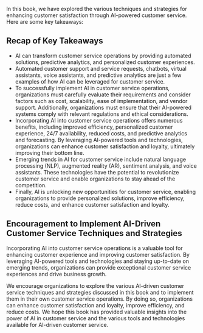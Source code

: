 
In this book, we have explored the various techniques and strategies for enhancing customer satisfaction through AI-powered customer service. Here are some key takeaways:

Recap of Key Takeaways
----------------------

* AI can transform customer service operations by providing automated solutions, predictive analytics, and personalized customer experiences.
* Automated customer support and service requests, chatbots, virtual assistants, voice assistants, and predictive analytics are just a few examples of how AI can be leveraged for customer service.
* To successfully implement AI in customer service operations, organizations must carefully evaluate their requirements and consider factors such as cost, scalability, ease of implementation, and vendor support. Additionally, organizations must ensure that their AI-powered systems comply with relevant regulations and ethical considerations.
* Incorporating AI into customer service operations offers numerous benefits, including improved efficiency, personalized customer experience, 24/7 availability, reduced costs, and predictive analytics and forecasting. By leveraging AI-powered tools and technologies, organizations can enhance customer satisfaction and loyalty, ultimately improving their bottom line.
* Emerging trends in AI for customer service include natural language processing (NLP), augmented reality (AR), sentiment analysis, and voice assistants. These technologies have the potential to revolutionize customer service and enable organizations to stay ahead of the competition.
* Finally, AI is unlocking new opportunities for customer service, enabling organizations to provide personalized solutions, improve efficiency, reduce costs, and enhance customer satisfaction and loyalty.

Encouragement to Implement AI-Driven Customer Service Techniques and Strategies
-------------------------------------------------------------------------------

Incorporating AI into customer service operations is a valuable tool for enhancing customer experience and improving customer satisfaction. By leveraging AI-powered tools and technologies and staying up-to-date on emerging trends, organizations can provide exceptional customer service experiences and drive business growth.

We encourage organizations to explore the various AI-driven customer service techniques and strategies discussed in this book and to implement them in their own customer service operations. By doing so, organizations can enhance customer satisfaction and loyalty, improve efficiency, and reduce costs. We hope this book has provided valuable insights into the power of AI in customer service and the various tools and technologies available for AI-driven customer service.